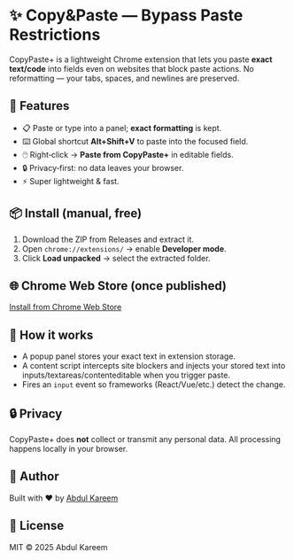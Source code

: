 # ✨ Copy&Paste — Bypass Paste Restrictions

CopyPaste+ is a lightweight Chrome extension that lets you paste **exact text/code** into fields even on websites that block paste actions. No reformatting — your tabs, spaces, and newlines are preserved.

## 🚀 Features
- 📋 Paste or type into a panel; **exact formatting** is kept.
- ⌨️ Global shortcut **Alt+Shift+V** to paste into the focused field.
- 🖱️ Right‑click → **Paste from CopyPaste+** in editable fields.
- 🔒 Privacy‑first: no data leaves your browser.
- ⚡ Super lightweight & fast.

## 📦 Install (manual, free)
1. Download the ZIP from Releases and extract it.
2. Open `chrome://extensions/` → enable **Developer mode**.
3. Click **Load unpacked** → select the extracted folder.

## 🌐 Chrome Web Store (once published)
[Install from Chrome Web Store]([https://chrome.google.com/webstore/detail/copypaste-plus](https://chromewebstore.google.com/detail/pagnbhhldloillnhfohghnielmnianlh?utm_source=item-share-cb))
## 🧠 How it works
- A popup panel stores your exact text in extension storage.
- A content script intercepts site blockers and injects your stored text into inputs/textareas/contenteditable when you trigger paste.
- Fires an `input` event so frameworks (React/Vue/etc.) detect the change.

## 🔒 Privacy
CopyPaste+ does **not** collect or transmit any personal data. All processing happens locally in your browser.

## 👤 Author
Built with ❤️ by [Abdul Kareem](https://www.linkedin.com/in/mohamedabdul-kareem)

## 📝 License
MIT © 2025 Abdul Kareem
